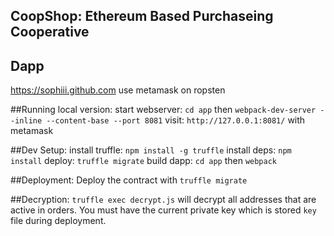 ## CoopShop: Ethereum Based Purchaseing Cooperative

## Dapp
https://sophiii.github.com use metamask on ropsten

##Running local version:
start webserver: `cd app` then `webpack-dev-server --inline --content-base --port 8081`
visit: `http://127.0.0.1:8081/` with metamask

##Dev Setup:
install truffle: `npm install -g truffle`
install deps: `npm install`
deploy: `truffle migrate`
build dapp: `cd app` then `webpack`

##Deployment:
Deploy the contract with `truffle migrate`

##Decryption: 
`truffle exec decrypt.js` will decrypt all addresses that are active in orders.
You must have the current private key which is stored `key` file during deployment. 

